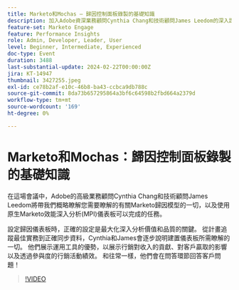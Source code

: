 ```yaml
---
title: Marketo和Mochas — 歸因控制面板錄製的基礎知識
description: 加入Adobe資深業務顧問Cynthia Chang和技術顧問James Leedom的深入課程，深入瞭解Marketo的歸因模型與效能分析(MPI)控制面板，內容涵蓋設定、方案追蹤、資料同步，並展示行銷對收入和客戶贏取的影響。
feature-set: Marketo Engage
feature: Performance Insights
role: Admin, Developer, Leader, User
level: Beginner, Intermediate, Experienced
doc-type: Event
duration: 3488
last-substantial-update: 2024-02-22T00:00:00Z
jira: KT-14947
thumbnail: 3427255.jpeg
exl-id: ce78b2af-e10c-46b8-ba43-ccbca9db788c
source-git-commit: 8da73b657295864a3bf6c64598b2fbd664a2379d
workflow-type: tm+mt
source-wordcount: '169'
ht-degree: 0%

---
```


# Marketo和Mochas：歸因控制面板錄製的基礎知識

在這場會議中，Adobe的高級業務顧問Cynthia Chang和技術顧問James Leedom將帶我們概略瞭解您需要瞭解的有關Marketo歸因模型的一切，以及使用原生Marketo效能深入分析(MPI)儀表板可以完成的任務。

設定歸因儀表板時，正確的設定是最大化深入分析價值和品質的關鍵。 從計畫追蹤最佳實務到正確同步資料，Cynthia和James會逐步說明建置儀表板所需瞭解的一切。 他們展示運用工具的優勢，以展示行銷對收入的貢獻、對客戶贏取的影響以及透過參與度的行銷活動績效。 和往常一樣，他們會在問答環節回答客戶問題！

>[!VIDEO](https://video.tv.adobe.com/v/3427255/?learn=on)
